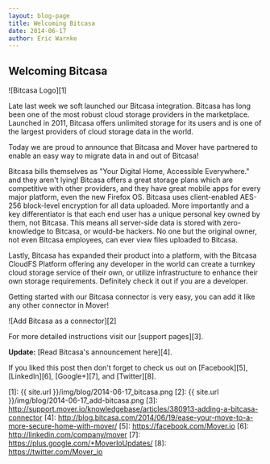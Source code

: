 ```yaml
---
layout: blog-page
title: Welcoming Bitcasa
date: 2014-06-17
author: Eric Warnke
---
```


## Welcoming Bitcasa

![Bitcasa Logo][1]

Late last week we soft launched our Bitcasa integration. Bitcasa has long been one of the most robust cloud storage providers in the marketplace. Launched in 2011, Bitcasa offers unlimited storage for its users and is one of the largest providers of cloud storage data in the world.

Today we are proud to announce that Bitcasa and Mover have partnered to enable an easy way to migrate data in and out of Bitcasa!

Bitcasa bills themselves as "Your Digital Home, Accessible Everywhere." and they aren't lying! Bitcasa offers a great storage plans which are competitive with other providers, and they have great mobile apps for every major platform, even the new Firefox OS. Bitcasa uses client-enabled AES-256 block-level encryption for all data uploaded. More importantly and a key differentiator is that each end user has a unique personal key owned by them, not Bitcasa. This means all server-side data is stored with zero-knowledge to Bitcasa, or would-be hackers. No one but the original owner, not even Bitcasa employees, can ever view files uploaded to Bitcasa.

Lastly, Bitcasa has expanded their product into a platform, with the Bitcasa CloudFS Platform offering any developer in the world can create a turnkey cloud storage service of their own, or utilize infrastructure to enhance their own storage requirements. Definitely check it out if you are a developer.

Getting started with our Bitcasa connector is very easy, you can add it like any other connector in Mover!

![Add Bitcasa as a connector][2]

For more detailed instructions visit our [support pages][3].

**Update:** [Read Bitcasa's announcement here][4].

If you liked this post then don't forget to check us out on [Facebook][5], [LinkedIn][6], [Google+][7], and [Twitter][8].

[1]: {{ site.url }}/img/blog/2014-06-17_bitcasa.png
[2]: {{ site.url }}/img/blog/2014-06-17_add-bitcasa.png
[3]: http://support.mover.io/knowledgebase/articles/380913-adding-a-bitcasa-connector
[4]: http://blog.bitcasa.com/2014/06/19/ease-your-move-to-a-more-secure-home-with-mover/
[5]: https://facebook.com/Mover.io
[6]: http://linkedin.com/company/mover
[7]: https://plus.google.com/+MoverIoUpdates/
[8]: https://twitter.com/Mover_io
